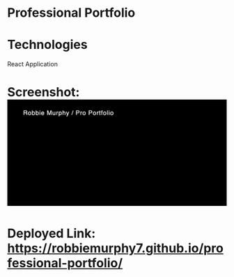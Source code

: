# Professional Portfolio

# Technologies
React Application

# Screenshot: ![Image](./src/assets/pro-port.png)

# Deployed Link: https://robbiemurphy7.github.io/professional-portfolio/
